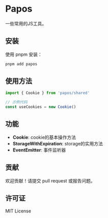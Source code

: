 # Papos

一些常用的JS工具。

## 安装

使用 pnpm 安装：

```bash
pnpm add papos
```

## 使用方法

```javascript
import { Cookie } from 'papos/shared'

// 示例代码
const useCookies = new Cookie()
```

## 功能

- **Cookie**: cookie的基本操作方法
- **StorageWithExpiration**: storage的实用方法
- **EventEmitter**: 事件监听器

## 贡献

欢迎贡献！请提交 pull request 或报告问题。

## 许可证

MIT License
```
